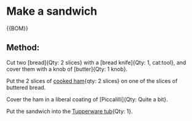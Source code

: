 

[Tupperware tubs]:Parts.yaml#Tupperware "{cat:Container,TotalQty: 1}"
[slices of bread]:bread.md 

# Make a sandwich

{{BOM}}

## Method:


Cut two [bread]{Qty: 2 slices} with a [bread knife]{Qty: 1, cat:tool}, and cover them with a knob of [butter]{Qty: 1 knob}.

Put the 2 slices of [cooked ham](fromstep){qty: 2 slices} on one of the slices of buttered bread.

Cover the ham in a liberal coating of [Piccalilli]{Qty: Quite a bit}.

Put the sandwich into the [Tupperware tub][Tupperware tubs]{Qty: 1}.


